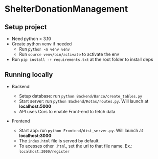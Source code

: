 # ShelterDonationManagement

## Setup project
- Need python > 3.10
- Create python venv if needed  
   - Run `python -m venv venv`
   - Run `source venv/bin/activate` to activate the env
- Run `pip install -r requirements.txt` at the root folder to install deps

## Running locally
- Backend
  - Setup database: run `python Backend/Banco/create_tables.py`
  - Start server: run `python Backend/Rotas/routes.py`. Will launch at **localhost:5000**
  - API uses Cors to enable Front-end to fetch data

- Frontend
  - Start app: run `python Frontend/dist_server.py`. Will launch at **localhost:3000**
  - The `index.html` file is served by default. 
  - To acesses other `.html`, set the url to that file name. Ex.: `localhost:3000/register`
